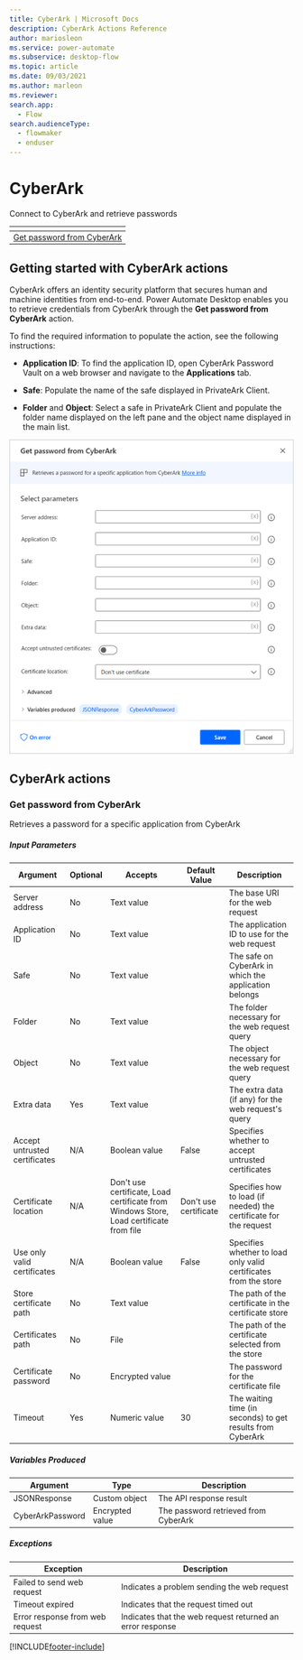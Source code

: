 ```yaml
---
title: CyberArk | Microsoft Docs
description: CyberArk Actions Reference
author: mariosleon
ms.service: power-automate
ms.subservice: desktop-flow
ms.topic: article
ms.date: 09/03/2021
ms.author: marleon
ms.reviewer:
search.app: 
  - Flow
search.audienceType: 
  - flowmaker
  - enduser
---
```


# CyberArk

Connect to CyberArk and retrieve passwords

|<!-- --> |
|-----|
|[Get password from CyberArk](#getpasswordbase)|

## Getting started with CyberArk actions

CyberArk offers an identity security platform that secures human and machine identities from end-to-end. Power Automate Desktop enables you to retrieve credentials from CyberArk through the **Get password from CyberArk** action.

To find the required information to populate the action, see the following instructions:

- **Application ID**: To find the application ID, open CyberArk Password Vault on a web browser and navigate to the **Applications** tab.

- **Safe**: Populate the name of the safe displayed in PrivateArk Client. 

- **Folder** and **Object**: Select a safe in PrivateArk Client and populate the folder name displayed on the left pane and the object name displayed in the main list.

![Screenshot of the Get password from CyberArk action.](media/cyberark/get-password-cyberark-action.png)

## CyberArk actions

### <a name="getpasswordbase"></a> Get password from CyberArk
Retrieves a password for a specific application from CyberArk

##### Input Parameters
|Argument|Optional|Accepts|Default Value|Description|
|-----|-----|-----|-----|-----|
|Server address|No|Text value||The base URI for the web request|
|Application ID|No|Text value||The application ID to use for the web request|
|Safe|No|Text value||The safe on CyberArk in which the application belongs|
|Folder|No|Text value||The folder necessary for the web request query|
|Object|No|Text value||The object necessary for the web request query|
|Extra data|Yes|Text value||The extra data (if any) for the web request's query|
|Accept untrusted certificates|N/A|Boolean value|False|Specifies whether to accept untrusted certificates|
|Certificate location|N/A|Don't use certificate, Load certificate from Windows Store, Load certificate from file|Don't use certificate|Specifies how to load (if needed) the certificate for the request|
|Use only valid certificates|N/A|Boolean value|False|Specifies whether to load only valid certificates from the store|
|Store certificate path|No|Text value||The path of the certificate in the certificate store|
|Certificates path|No|File||The path of the certificate selected from the store|
|Certificate password|No|Encrypted value||The password for the certificate file|
|Timeout|Yes|Numeric value|30|The waiting time (in seconds) to get results from CyberArk|

##### Variables Produced
|Argument|Type|Description|
|-----|-----|-----|
|JSONResponse|Custom object|The API response result|
|CyberArkPassword|Encrypted value|The password retrieved from CyberArk|

##### <a name="getpasswordbase_onerror"></a> Exceptions
|Exception|Description|
|-----|-----|
|Failed to send web request|Indicates a problem sending the web request|
|Timeout expired|Indicates that the request timed out|
|Error response from web request|Indicates that the web request returned an error response|



[!INCLUDE[footer-include](../../includes/footer-banner.md)]